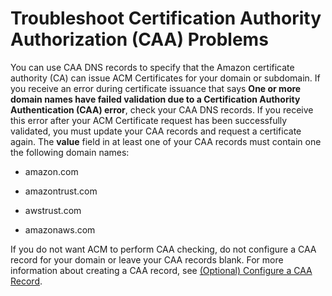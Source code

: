 # Troubleshoot Certification Authority Authorization \(CAA\) Problems<a name="troubleshooting-caa"></a>

You can use CAA DNS records to specify that the Amazon certificate authority \(CA\) can issue ACM Certificates for your domain or subdomain\. If you receive an error during certificate issuance that says **One or more domain names have failed validation due to a Certification Authority Authentication \(CAA\) error**, check your CAA DNS records\. If you receive this error after your ACM Certificate request has been successfully validated, you must update your CAA records and request a certificate again\. The **value** field in at least one of your CAA records must contain one the following domain names:

+ amazon\.com

+ amazontrust\.com

+ awstrust\.com

+ amazonaws\.com

If you do not want ACM to perform CAA checking, do not configure a CAA record for your domain or leave your CAA records blank\. For more information about creating a CAA record, see [\(Optional\) Configure a CAA Record](setup-caa.md)\.